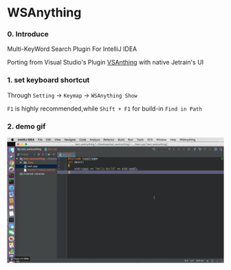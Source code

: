 # WSAnything 

### 0. Introduce
Multi-KeyWord Search Plugin For IntelliJ IDEA

Porting from Visual Studio's Plugin [VSAnthing](https://github.com/mario206/VSAnything) with native Jetrain's UI

### 1. set keyboard shortcut 
Through `Setting` -> `Keymap` -> `WSAnything Show`

`F1` is highly recommended,while `Shift + F1` for build-in `Find in Path`

### 2. demo gif
![demo](https://github.com/mario206/WSAnything/blob/master/demo.gif)


